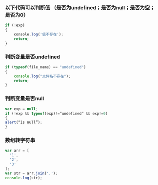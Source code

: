 ### 以下代码可以判断值 （是否为undefined；是否为null；是否为空；是否为0）
```js
if (!exp)
{
    console.log('值不存在');
    return;
}
```

### 判断变量是否undefined
```js
if (typeof(file_name) == "undefined")
{
    console.log("文件名不存在");
    return;
}
```

### 判断变量是否null
```js
var exp = null; 
if (!exp && typeof(exp)!=”undefined” && exp!=0) 
{ 
alert(“is null”); 
}　
```
### 数组转字符串
```js
var arr = [
  '1',
  '2',
  '3'
];
var str = arr.join(',');
console.log(str);
```
